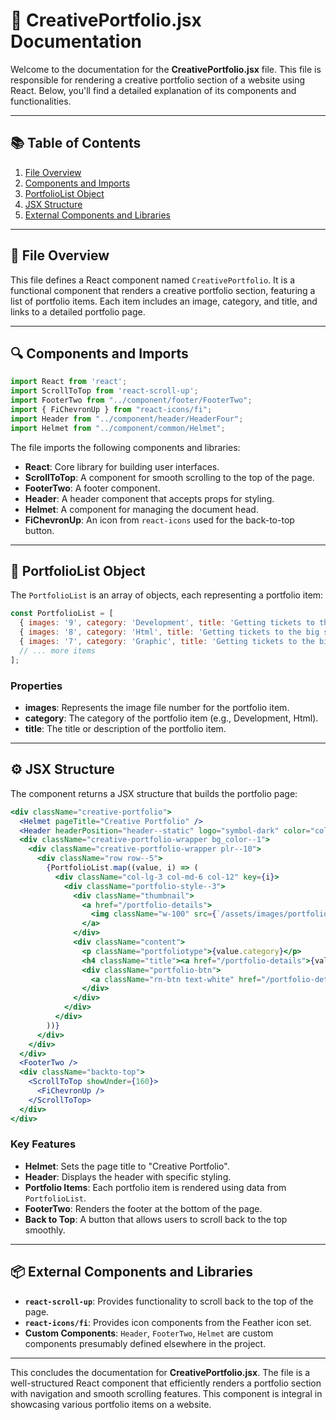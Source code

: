 # 📄 CreativePortfolio.jsx Documentation

Welcome to the documentation for the **CreativePortfolio.jsx** file. This file is responsible for rendering a creative portfolio section of a website using React. Below, you'll find a detailed explanation of its components and functionalities.

---

## 📚 Table of Contents

1. [File Overview](#file-overview)
2. [Components and Imports](#components-and-imports)
3. [PortfolioList Object](#portfoliolist-object)
4. [JSX Structure](#jsx-structure)
5. [External Components and Libraries](#external-components-and-libraries)

---

## 📝 File Overview

This file defines a React component named `CreativePortfolio`. It is a functional component that renders a creative portfolio section, featuring a list of portfolio items. Each item includes an image, category, and title, and links to a detailed portfolio page.

---

## 🔍 Components and Imports

```javascript
import React from 'react';
import ScrollToTop from 'react-scroll-up';
import FooterTwo from "../component/footer/FooterTwo";
import { FiChevronUp } from "react-icons/fi";
import Header from "../component/header/HeaderFour";
import Helmet from "../component/common/Helmet";
```

The file imports the following components and libraries:

- **React**: Core library for building user interfaces.
- **ScrollToTop**: A component for smooth scrolling to the top of the page.
- **FooterTwo**: A footer component.
- **Header**: A header component that accepts props for styling.
- **Helmet**: A component for managing the document head.
- **FiChevronUp**: An icon from `react-icons` used for the back-to-top button.

---

## 📂 PortfolioList Object

The `PortfolioList` is an array of objects, each representing a portfolio item:

```javascript
const PortfolioList = [
  { images: '9', category: 'Development', title: 'Getting tickets to the big show' },
  { images: '8', category: 'Html', title: 'Getting tickets to the big show' },
  { images: '7', category: 'Graphic', title: 'Getting tickets to the big show' },
  // ... more items
];
```

### Properties

- **images**: Represents the image file number for the portfolio item.
- **category**: The category of the portfolio item (e.g., Development, Html).
- **title**: The title or description of the portfolio item.

---

## ⚙️ JSX Structure

The component returns a JSX structure that builds the portfolio page:

```jsx
<div className="creative-portfolio">
  <Helmet pageTitle="Creative Portfolio" />
  <Header headerPosition="header--static" logo="symbol-dark" color="color-black" />
  <div className="creative-portfolio-wrapper bg_color--1">
    <div className="creative-portfolio-wrapper plr--10">
      <div className="row row--5">
        {PortfolioList.map((value, i) => (
          <div className="col-lg-3 col-md-6 col-12" key={i}>
            <div className="portfolio-style--3">
              <div className="thumbnail">
                <a href="/portfolio-details">
                  <img className="w-100" src={`/assets/images/portfolio/portfolio-${value.images}.jpg`} alt="Portfolio Images" />
                </a>
              </div>
              <div className="content">
                <p className="portfoliotype">{value.category}</p>
                <h4 className="title"><a href="/portfolio-details">{value.title}</a></h4>
                <div className="portfolio-btn">
                  <a className="rn-btn text-white" href="/portfolio-details">Read More</a>
                </div>
              </div>
            </div>
          </div>
        ))}
      </div>
    </div>
  </div>
  <FooterTwo />
  <div className="backto-top">
    <ScrollToTop showUnder={160}>
      <FiChevronUp />
    </ScrollToTop>
  </div>
</div>
```

### Key Features

- **Helmet**: Sets the page title to "Creative Portfolio".
- **Header**: Displays the header with specific styling.
- **Portfolio Items**: Each portfolio item is rendered using data from `PortfolioList`.
- **FooterTwo**: Renders the footer at the bottom of the page.
- **Back to Top**: A button that allows users to scroll back to the top smoothly.

---

## 📦 External Components and Libraries

- **`react-scroll-up`**: Provides functionality to scroll back to the top of the page.
- **`react-icons/fi`**: Provides icon components from the Feather icon set.
- **Custom Components**: `Header`, `FooterTwo`, `Helmet` are custom components presumably defined elsewhere in the project.

---

This concludes the documentation for **CreativePortfolio.jsx**. The file is a well-structured React component that efficiently renders a portfolio section with navigation and smooth scrolling features. This component is integral in showcasing various portfolio items on a website.